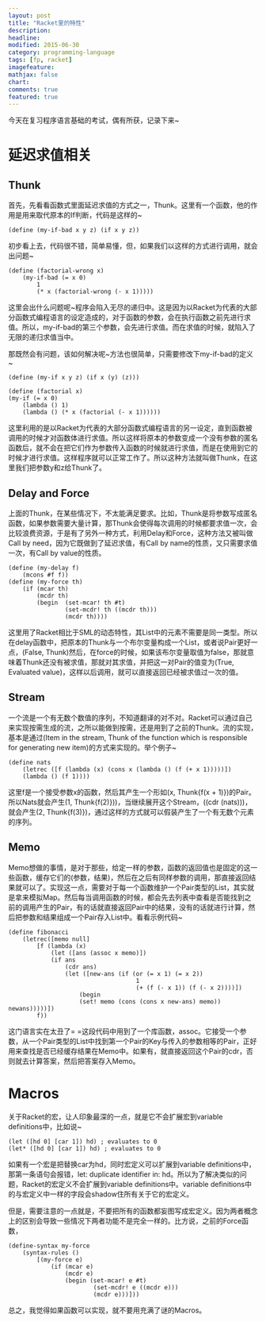 ```yaml
---
layout: post
title: "Racket里的特性"
description: 
headline:
modified: 2015-06-30
category: programming-language
tags: [fp, racket]
imagefeature:
mathjax: false
chart:
comments: true
featured: true
---
```


今天在复习程序语言基础的考试，偶有所获，记录下来~

# 延迟求值相关

## Thunk

首先，先看看函数式里面延迟求值的方式之一，Thunk。这里有一个函数，他的作用是用来取代原本的If判断，代码是这样的~

	(define (my-if-bad x y z) (if x y z))

初步看上去，代码很不错，简单易懂，但，如果我们以这样的方式进行调用，就会出问题~

	(define (factorial-wrong x)
		(my-if-bad (= x 0)
			1
			(* x (factorial-wrong (- x 1)))))

这里会出什么问题呢~程序会陷入无尽的递归中。这是因为以Racket为代表的大部分函数式编程语言的设定造成的，对于函数的参数，会在执行函数之前先进行求值。所以，my-if-bad的第三个参数，会先进行求值。而在求值的时候，就陷入了无限的递归求值当中。

那既然会有问题，该如何解决呢~方法也很简单，只需要修改下my-if-bad的定义~

	(define (my-if x y z) (if x (y) (z)))
	
	(define (factorial x)
	(my-if (= x 0)
		(lambda () 1)
		(lambda () (* x (factorial (- x 1))))))

这里利用的是以Racket为代表的大部分函数式编程语言的另一设定，直到函数被调用的时候才对函数体进行求值。所以这样将原本的参数变成一个没有参数的匿名函数后，就不会在把它们作为参数传入函数的时候就进行求值，而是在使用到它的时候才进行求值。这样程序就可以正常工作了。所以这种方法就叫做Thunk，在这里我们把参数y和z给Thunk了。

## Delay and Force

上面的Thunk，在某些情况下，不太能满足要求。比如，Thunk是将参数写成匿名函数，如果参数需要大量计算，那Thunk会使得每次调用的时候都要求值一次，会比较浪费资源，于是有了另外一种方式，利用Delay和Force，这种方法又被叫做Call by need，因为它既做到了延迟求值，有Call by name的性质，又只需要求值一次，有Call by value的性质。

	(define (my-delay f)
		(mcons #f f))
	(define (my-force th)
		(if (mcar th)
			(mcdr th)
			(begin 	(set-mcar! th #t)
					(set-mcdr! th ((mcdr th)))
					(mcdr th))))

这里用了Racket相比于SML的动态特性，其List中的元素不需要是同一类型。所以在delay函数中，把原本的Thunk与一个布尔变量构成一个List，或者说Pair更好一点，(False, Thunk)然后，在force的时候，如果该布尔变量取值为false，那就意味着Thunk还没有被求值，那就对其求值，并把这一对Pair的值变为(True, Evaluated value)，这样以后调用，就可以直接返回已经被求值过一次的值。

## Stream

一个流是一个有无数个数值的序列，不知道翻译的对不对。Racket可以通过自己来实现按需生成的流，之所以能做到按需，还是用到了之前的Thunk。流的实现，基本是通过(Item in the stream, Thunk of the function which is responsible for generating new item)的方式来实现的。举个例子~

	(define nats
		(letrec ([f (lambda (x) (cons x (lambda () (f (+ x 1)))))])
		(lambda () (f 1))))

这里f是一个接受参数x的函数，然后其产生一个形如(x, Thunk{f(x + 1)})的Pair。所以Nats就会产生(1, Thunk{f(2)}))，当继续展开这个Stream，((cdr (nats)))，就会产生(2, Thunk{f(3)})，通过这样的方式就可以假装产生了一个有无数个元素的序列。

## Memo

Memo想做的事情，是对于那些，给定一样的参数，函数的返回值也是固定的这一些函数，缓存它们的(参数，结果)，然后在之后有同样参数的调用，那直接返回结果就可以了。实现这一点，需要对于每一个函数维护一个Pair类型的List，其实就是拿来模拟Map。然后每当调用函数的时候，都会先去列表中查看是否能找到之前的调用产生的Pair，有的话就直接返回Pair中的结果，没有的话就进行计算，然后把参数和结果组成一个Pair存入List中。看看示例代码~

	(define fibonacci
		(letrec([memo null]
			[f (lambda (x)
				(let ([ans (assoc x memo)])
				(if ans
					(cdr ans)
					(let ([new-ans (if (or (= x 1) (= x 2))
										1
										(+ (f (- x 1)) (f (- x 2))))])
						(begin
						(set! memo (cons (cons x new-ans) memo)) newans)))))])
			f))

这门语言实在太丑了= =这段代码中用到了一个库函数，assoc。它接受一个参数，从一个Pair类型的List中找到第一个Pair的Key与传入的参数相等的Pair，正好用来查找是否已经缓存结果在Memo中。如果有，就直接返回这个Pair的cdr，否则就去计算答案，然后把答案存入Memo。

# Macros

关于Racket的宏，让人印象最深的一点，就是它不会扩展宏到variable definitions中，比如说~

	(let ([hd 0] [car 1]) hd) ; evaluates to 0
	(let* ([hd 0] [car 1]) hd) ; evaluates to 0

如果有一个宏是把替换car为hd，同时宏定义可以扩展到variable definitions中，那第一条语句会报错，let: duplicate identifier in: hd。所以为了解决类似的问题，Racket的宏定义不会扩展到variable definitions中。variable definitions中的与宏定义中一样的字段会shadow住所有关于它的宏定义。

但是，需要注意的一点就是，不要把所有的函数都妄图写成宏定义。因为两者概念上的区别会导致一些情况下两者功能不是完全一样的。比方说，之前的Force函数，

	(define-syntax my-force
		(syntax-rules ()
			[(my-force e)
				(if (mcar e)
					(mcdr e)
					(begin (set-mcar! e #t) 
							(set-mcdr! e ((mcdr e))) 
							(mcdr e)))]))

总之，我觉得如果函数可以实现，就不要用充满了谜的Macros。